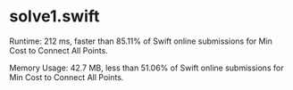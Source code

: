 # solve1.swift

Runtime: 212 ms, faster than 85.11% of Swift online submissions for Min Cost to Connect All Points.

Memory Usage: 42.7 MB, less than 51.06% of Swift online submissions for Min Cost to Connect All Points.

